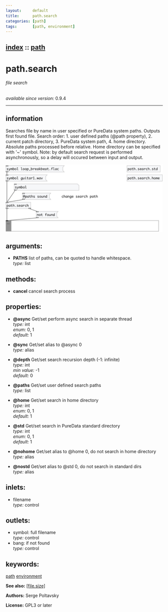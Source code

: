 ```yaml
---
layout:     default
title:      path.search
categories: [path]
tags:       [path, environment]
---
```

[index](index.html) :: [path](category_path.html)
---

# path.search

###### file search

*available since version:* 0.9.4

---


## information
Searches file by name in user specified or PureData system paths. Outputs first found file. Search order: 1. user defined paths (@path property), 2. current patch directory, 3. PureData system path, 4. home directory. Absolute paths processed before relative. Home directory can be specified with &#39;~&#39; symbol. Note: by default search request is performed asynchronously, so a delay will occured between input and output.


[![example](../examples/img/path.search.jpg)](../examples/pd/path.search.pd)



## arguments:

* **PATHS**
list of paths, can be quoted to handle whitespace.<br>
_type:_ list<br>



## methods:

* **cancel**
cancel search process<br>




## properties:

* **@async** 
Get/set perform async search in separate thread<br>
_type:_ int<br>
_enum:_ 0, 1<br>
_default:_ 1<br>

* **@sync** 
Get/set alias to @async 0<br>
_type:_ alias<br>

* **@depth** 
Get/set search recursion depth (-1: infinite)<br>
_type:_ int<br>
_min value:_ -1<br>
_default:_ 0<br>

* **@paths** 
Get/set user defined search paths<br>
_type:_ list<br>

* **@home** 
Get/set search in home directory<br>
_type:_ int<br>
_enum:_ 0, 1<br>
_default:_ 1<br>

* **@std** 
Get/set search in PureData standard directory<br>
_type:_ int<br>
_enum:_ 0, 1<br>
_default:_ 1<br>

* **@nohome** 
Get/set alias to @home 0, do not search in home directory<br>
_type:_ alias<br>

* **@nostd** 
Get/set alias to @std 0, do not search in standard dirs<br>
_type:_ alias<br>



## inlets:

* filename<br>
_type:_ control



## outlets:

* symbol: full filename<br>
_type:_ control
* bang: if not found<br>
_type:_ control



## keywords:

[path](keywords/path.html)
[environment](keywords/environment.html)



**See also:**
[\[file.size\]](file.size.html)




**Authors:** Serge Poltavsky




**License:** GPL3 or later






